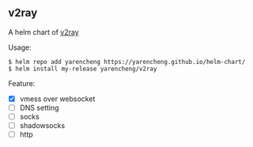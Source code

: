 ## v2ray

A helm chart of [v2ray](https://www.v2ray.com/en/index.html)

Usage:

```
$ helm repo add yarencheng https://yarencheng.github.io/helm-chart/
$ helm install my-release yarencheng/v2ray
```

Feature:

- [x] vmess over websocket
- [ ] DNS setting
- [ ] socks
- [ ] shadowsocks
- [ ] http